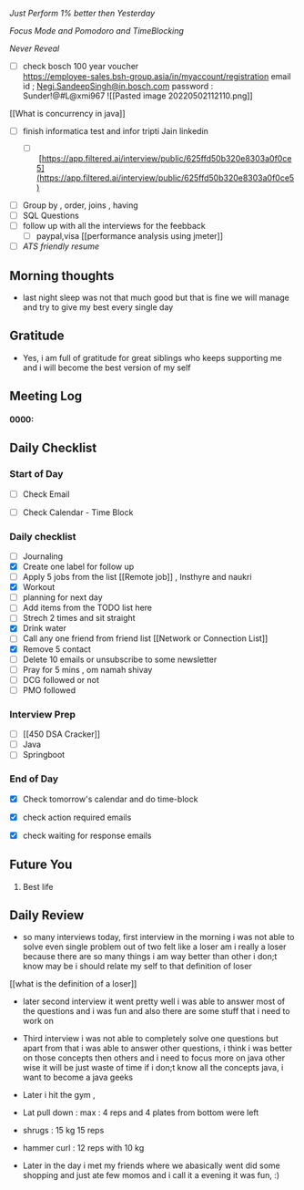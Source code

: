 *Just Perform 1% better then Yesterday*
 
 *Focus Mode and Pomodoro and TimeBlocking* 

 *Never Reveal*


- [ ] check bosch 100 year voucher  
		https://employee-sales.bsh-group.asia/in/myaccount/registration
	email id ; Negi.SandeepSingh@in.bosch.com
	password : Sunder!@#L@xmi967
	![[Pasted image 20220502112110.png]]

[[What is concurrency in java]]


- [ ] finish informatica test and infor tripti Jain linkedin
	- [ ]  [https://app.filtered.ai/interview/public/625ffd50b320e8303a0f0ce5](https://app.filtered.ai/interview/public/625ffd50b320e8303a0f0ce5)


- [ ] Group by , order, joins , having 
- [ ] SQL Questions 
- [ ] follow up with all the interviews for the feebback
	- [ ] paypal,visa 
[[performance analysis using jmeter]]

- [ ] *ATS friendly resume*
## Morning thoughts
- last night sleep was not that much good but that is fine we will manage and try to give my best every single day

## Gratitude
- Yes, i am full of gratitude for great siblings who keeps supporting me and i will become the best version of my self


## Meeting Log

#### 0000:


## Daily Checklist 

### Start of Day

- [ ] Check Email

- [ ] Check Calendar - Time Block


### Daily checklist

- [ ] Journaling
- [x] Create one label for follow up
- [ ] Apply 5 jobs from the list  [[Remote job]] , Insthyre and naukri
- [x] Workout
- [ ] planning for next day
- [ ] Add items from the TODO list here
- [ ] Strech 2 times and sit straight
- [x] Drink water 
- [ ] Call any one friend from friend list [[Network or Connection List]]
- [x] Remove 5 contact
- [ ] Delete 10 emails or unsubscribe to some newsletter
- [ ] Pray for 5 mins , om namah shivay
- [ ] DCG followed or not 
- [ ] PMO followed

### Interview Prep
- [ ] [[450 DSA Cracker]]
- [ ] Java 
- [ ] Springboot

### End of Day
- [x] Check tomorrow's calendar and do time-block
- [x] check action required emails
- [x] check waiting for response emails 


## Future You
1. Best life 


## Daily Review  
- so many interviews today, first interview in the morning i was not able to solve even single problem out of two felt like a loser am i really a loser because there are so many things i am way better than other i don;t know may be i should relate my self to that definition of loser

[[what is the definition of a loser]]

- later second interview it went pretty well i was able to answer most of the questions and i was fun and also there are some stuff that i need to  work on

- Third interview i was not able to completely solve one questions but apart from that i was able to answer other questions, i think i was better on those concepts then others and i need to focus more on java other wise it will be just waste of time if i don;t know all the concepts java, i want to become a java geeks

- Later i hit the gym , 
- Lat pull down : max : 4 reps and 4 plates from bottom were left
- shrugs : 15 kg 15 reps
- hammer curl : 12 reps with 10 kg


- Later in the day i met my friends where we abasically went did some shopping and just ate few momos and i call it a evening it was fun,  :) 



